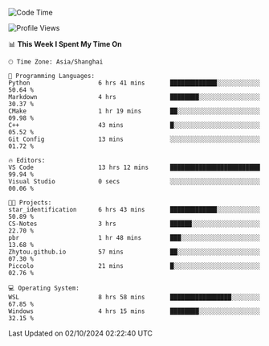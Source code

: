 <!--START_SECTION:waka-->
![Code Time](http://img.shields.io/badge/Code%20Time-2%2C032%20hrs%2052%20mins-blue)

![Profile Views](http://img.shields.io/badge/Profile%20Views-0-blue)

📊 **This Week I Spent My Time On** 

```text
🕑︎ Time Zone: Asia/Shanghai

💬 Programming Languages: 
Python                   6 hrs 41 mins       █████████████░░░░░░░░░░░░   50.64 % 
Markdown                 4 hrs               ████████░░░░░░░░░░░░░░░░░   30.37 % 
CMake                    1 hr 19 mins        ██░░░░░░░░░░░░░░░░░░░░░░░   09.98 % 
C++                      43 mins             █░░░░░░░░░░░░░░░░░░░░░░░░   05.52 % 
Git Config               13 mins             ░░░░░░░░░░░░░░░░░░░░░░░░░   01.72 % 

🔥 Editors: 
VS Code                  13 hrs 12 mins      █████████████████████████   99.94 % 
Visual Studio            0 secs              ░░░░░░░░░░░░░░░░░░░░░░░░░   00.06 % 

🐱‍💻 Projects: 
star_identification      6 hrs 43 mins       █████████████░░░░░░░░░░░░   50.89 % 
CS-Notes                 3 hrs               ██████░░░░░░░░░░░░░░░░░░░   22.70 % 
pbr                      1 hr 48 mins        ███░░░░░░░░░░░░░░░░░░░░░░   13.68 % 
Zhytou.github.io         57 mins             ██░░░░░░░░░░░░░░░░░░░░░░░   07.30 % 
Piccolo                  21 mins             █░░░░░░░░░░░░░░░░░░░░░░░░   02.76 % 

💻 Operating System: 
WSL                      8 hrs 58 mins       █████████████████░░░░░░░░   67.85 % 
Windows                  4 hrs 15 mins       ████████░░░░░░░░░░░░░░░░░   32.15 % 
```


 Last Updated on 02/10/2024 02:22:40 UTC
<!--END_SECTION:waka-->